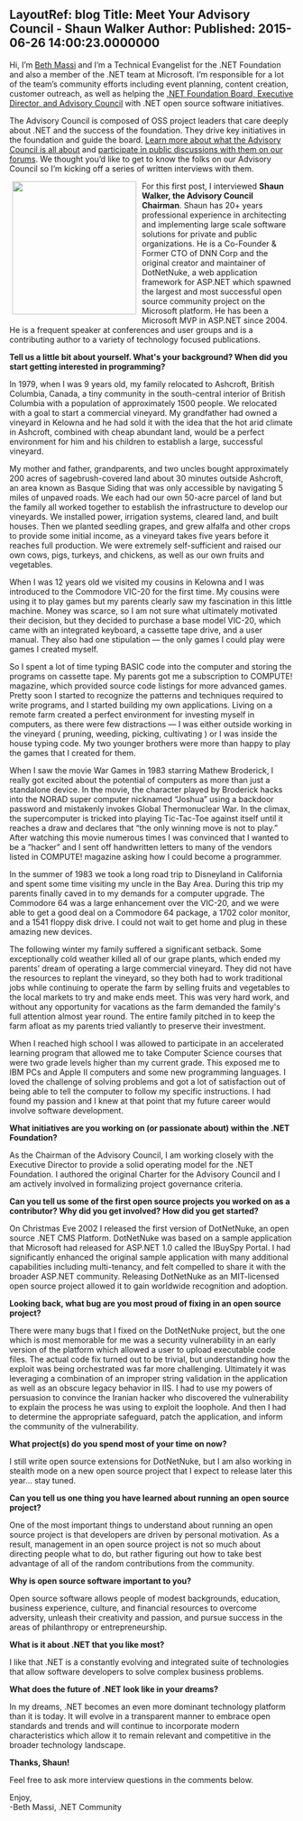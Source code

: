 LayoutRef: blog
Title: Meet Your Advisory Council - Shaun Walker
Author: 
Published: 2015-06-26 14:00:23.0000000
---
<p>Hi, I&rsquo;m <a href="https://twitter.com/bethmassi">Beth Massi</a> and I&rsquo;m a Technical Evangelist for the .NET Foundation and also a member of the .NET team at Microsoft. I&rsquo;m responsible for a lot of the team&rsquo;s community efforts including event planning, content creation, customer outreach, as well as helping the <a href="/about/board-of-directors">.NET Foundation Board, Executive Director, and Advisory Council</a> with .NET open source software initiatives.</p>

<p>The Advisory Council is composed of OSS project leaders that care deeply about .NET and the success of the foundation. They drive key initiatives in the foundation and guide the board. <a href="/assets/documents/net-foundation-advisory-council-proposal.pdf">Learn more about what the Advisory Council is all about</a> and <a href="http://forums.dotnetfoundation.org/c/governance/advisory-council">participate in public discussions with them on our forums</a>. We thought you&rsquo;d like to get to know the folks on our Advisory Council so I&rsquo;m kicking off a series of written interviews with them.</p>

<p><img width="220" height="236" style="background-image: none; float: left; margin: 0px 0px 0px 5px; display: inline; border-width: 0px; padding: 0px 10px 5px 0px;" alt="" src="/assets/members/Shaun.jpg" border="0" />For this first post, I interviewed <strong>Shaun Walker, the Advisory Council Chairman</strong>. Shaun has 20+ years professional experience in architecting and implementing large scale software solutions for private and public organizations. He is a Co-Founder &amp; Former CTO of DNN Corp and the original creator and maintainer of DotNetNuke, a web application framework for ASP.NET which spawned the largest and most successful open source community project on the Microsoft platform. He has been a Microsoft MVP in ASP.NET since 2004. He is a frequent speaker at conferences and user groups and is a contributing author to a variety of technology focused publications.</p>

<p><strong>Tell us a little bit about yourself. What's your background? When did you start getting interested in programming?</strong></p>

<p>In 1979, when I was 9 years old, my family relocated to Ashcroft, British Columbia, Canada, a tiny community in the south-central interior of British Columbia with a population of approximately 1500 people. We relocated with a goal to start a commercial vineyard. My grandfather had owned a vineyard in Kelowna and he had sold it with the idea that the hot arid climate in Ashcroft, combined with cheap abundant land, would be a perfect environment for him and his children to establish a large, successful vineyard.</p>

<p>My mother and father, grandparents, and two uncles bought approximately 200 acres of sagebrush-covered land about 30 minutes outside Ashcroft, an area known as Basque Siding that was only accessible by navigating 5 miles of unpaved roads. We each had our own 50-acre parcel of land but the family all worked together to establish the infrastructure to develop our vineyards. We installed power, irrigation systems, cleared land, and built houses. Then we planted seedling grapes, and grew alfalfa and other crops to provide some initial income, as a vineyard takes five years before it reaches full production. We were extremely self-sufficient and raised our own cows, pigs, turkeys, and chickens, as well as our own fruits and vegetables.</p>

<p>When I was 12 years old we visited my cousins in Kelowna and I was introduced to the Commodore VIC-20 for the first time. My cousins were using it to play games but my parents clearly saw my fascination in this little machine. Money was scarce, so I am not sure what ultimately motivated their decision, but they decided to purchase a base model VIC-20, which came with an integrated keyboard, a cassette tape drive, and a user manual. They also had one stipulation &mdash; the only games I could play were games I created myself.</p>

<p>So I spent a lot of time typing BASIC code into the computer and storing the programs on cassette tape. My parents got me a subscription to COMPUTE! magazine, which provided source code listings for more advanced games. Pretty soon I started to recognize the patterns and techniques required to write programs, and I started building my own applications. Living on a remote farm created a perfect environment for investing myself in computers, as there were few distractions &mdash; I was either outside working in the vineyard ( pruning, weeding, picking, cultivating ) or I was inside the house typing code. My two younger brothers were more than happy to play the games that I created for them.</p>

<p>When I saw the movie War Games in 1983 starring Mathew Broderick, I really got excited about the potential of computers as more than just a standalone device. In the movie, the character played by Broderick hacks into the NORAD super computer nicknamed &ldquo;Joshua&rdquo; using a backdoor password and mistakenly invokes Global Thermonuclear War. In the climax, the supercomputer is tricked into playing Tic-Tac-Toe against itself until it reaches a draw and declares that &ldquo;the only winning move is not to play.&rdquo; After watching this movie numerous times I was convinced that I wanted to be a &ldquo;hacker&rdquo; and I sent off handwritten letters to many of the vendors listed in COMPUTE! magazine asking how I could become a programmer.</p>

<p>In the summer of 1983 we took a long road trip to Disneyland in California and spent some time visiting my uncle in the Bay Area. During this trip my parents finally caved in to my demands for a computer upgrade. The Commodore 64 was a large enhancement over the VIC-20, and we were able to get a good deal on a Commodore 64 package, a 1702 color monitor, and a 1541 floppy disk drive. I could not wait to get home and plug in these amazing new devices.</p>

<p>The following winter my family suffered a significant setback. Some exceptionally cold weather killed all of our grape plants, which ended my parents&rsquo; dream of operating a large commercial vineyard. They did not have the resources to replant the vineyard, so they both had to work traditional jobs while continuing to operate the farm by selling fruits and vegetables to the local markets to try and make ends meet. This was very hard work, and without any opportunity for vacations as the farm demanded the family's full attention almost year round. The entire family pitched in to keep the farm afloat as my parents tried valiantly to preserve their investment.&nbsp;&nbsp;</p>

<p>When I reached high school I was allowed to participate in an accelerated learning program that allowed me to take Computer Science courses that were two grade levels higher than my current grade. This exposed me to IBM PCs and Apple II computers and some new programming languages. I loved the challenge of solving problems and got a lot of satisfaction out of being able to tell the computer to follow my specific instructions. I had found my passion and I knew at that point that my future career would involve software development.</p>

<p><strong>What initiatives are you working on (or passionate about) within the .NET Foundation?</strong></p>

<p>As the Chairman of the Advisory Council, I am working closely with the Executive Director to provide a solid operating model for the .NET Foundation. I authored the original Charter for the Advisory Council and I am actively involved in formalizing project governance criteria.</p>

<p><strong>Can you tell us some of the first open source projects you worked on as a contributor? Why did you get involved? How did you get started?</strong></p>

<p>On Christmas Eve 2002 I released the first version of DotNetNuke, an open source .NET CMS Platform. DotNetNuke was based on a sample application that Microsoft had released for ASP.NET 1.0 called the IBuySpy Portal. I had significantly enhanced the original sample application with many additional capabilities including multi-tenancy, and felt compelled to share it with the broader ASP.NET community. Releasing DotNetNuke as an MIT-licensed open source project allowed it to gain worldwide recognition and adoption.</p>

<p><strong>Looking back, what bug are you most proud of fixing in an open source project?</strong></p>

<p>There were many bugs that I fixed on the DotNetNuke project, but the one which is most memorable for me was a security vulnerability in an early version of the platform which allowed a user to upload executable code files. The actual code fix turned out to be trivial, but understanding how the exploit was being orchestrated was far more challenging. Ultimately it was leveraging a combination of an improper string validation in the application as well as an obscure legacy behavior in IIS. I had to use my powers of persuasion to convince the Iranian hacker who discovered the vulnerability to explain the process he was using to exploit the loophole. And then I had to determine the appropriate safeguard, patch the application, and inform the community of the vulnerability.</p>

<p><strong>What project(s) do you spend most of your time on now? </strong></p>

<p>I still write open source extensions for DotNetNuke, but I am also working in stealth mode on a new open source project that I expect to release later this year&hellip; stay tuned.</p>

<p><strong>Can you tell us one thing you have learned about running an open source project?</strong></p>

<p>One of the most important things to understand about running an open source project is that developers are driven by personal motivation. As a result, management in an open source project is not so much about directing people what to do, but rather figuring out how to take best advantage of all of the random contributions from the community.</p>

<p><strong>Why is open source software important to you?</strong></p>

<p>Open source software allows people of modest backgrounds, education, business experience, culture, and financial resources to overcome adversity, unleash their creativity and passion, and pursue success in the areas of philanthropy or entrepreneurship.</p>

<p><strong>What is it about .NET that you like most?</strong></p>

<p>I like that .NET is a constantly evolving and integrated suite of technologies that allow software developers to solve complex business problems.</p>

<p><strong>What does the future of .NET look like in your dreams?</strong></p>

<p>In my dreams, .NET becomes an even more dominant technology platform than it is today. It will evolve in a transparent manner to embrace open standards and trends and will continue to incorporate modern characteristics which allow it to remain relevant and competitive in the broader technology landscape.</p>

<p><strong>Thanks, Shaun!</strong></p>

<p>Feel free to ask more interview questions in the comments below.</p>

<p>Enjoy, <br />-Beth Massi, .NET Community</p>
